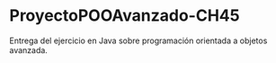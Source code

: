 # ProyectoPOOAvanzado-CH45
Entrega del ejercicio en Java sobre programación orientada a objetos avanzada.
